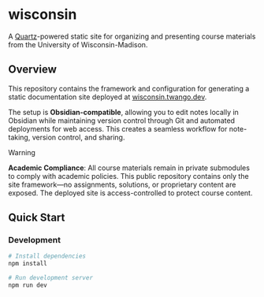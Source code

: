# wisconsin

A [Quartz](https://quartz.jzhao.xyz)-powered static site for organizing and presenting course materials from the University of Wisconsin-Madison.

## Overview

This repository contains the framework and configuration for generating a static documentation site deployed at [wisconsin.twango.dev](https://wisconsin.twango.dev).

The setup is **Obsidian-compatible**, allowing you to edit notes locally in Obsidian while maintaining version control through Git and automated deployments for web access. This creates a seamless workflow for note-taking, version control, and sharing.


> [!WARNING]
> **Academic Compliance**: All course materials remain in private submodules to comply with academic policies. This public repository contains only the site framework—no assignments, solutions, or proprietary content are exposed. The deployed site is access-controlled to protect course content.

## Quick Start

### Development

```bash
# Install dependencies
npm install

# Run development server
npm run dev
```
